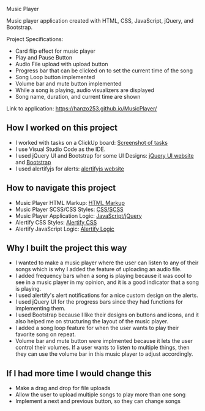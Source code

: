 Music Player

Music player application created with HTML, CSS, JavaScript, jQuery, and Bootstrap.

Project Specifications:

- Card flip effect for music player
- Play and Pause Button
- Audio File upload with upload button
- Progress bar that can be clicked on to set the current time of the song
- Song Loop button implemented
- Volume bar and mute button implemented
- While a song is playing, audio visualizers are displayed
- Song name, duration, and current time are shown

Link to application: https://hanzo253.github.io/MusicPlayer/

## How I worked on this project

- I worked with tasks on a ClickUp board: [Screenshot of tasks](https://lensdump.com/i/ZxaKvP)
- I use Visual Studio Code as the IDE.
- I used jQuery UI and Bootstrap for some UI Designs: [jQuery UI website](https://jqueryui.com/) and [Bootstrap](https://getbootstrap.com/)
- I used alertifyjs for alerts: [alertifyjs website](https://alertifyjs.com/)

## How to navigate this project

- Music Player HTML Markup: [HTML Markup](https://github.com/Hanzo253/MusicPlayer/blob/master/index.html)
- Music Player SCSS/CSS Styles: [CSS/SCSS](https://github.com/Hanzo253/MusicPlayer/blob/master/styles.scss)
- Music Player Application Logic: [JavaScript/jQuery](https://github.com/Hanzo253/MusicPlayer/blob/master/main.js)
- Alertify CSS Styles: [Alertify CSS](https://github.com/Hanzo253/MusicPlayer/blob/master/alertify.css)
- Alertify JavaScript Logic: [Alertify Logic](https://github.com/Hanzo253/MusicPlayer/blob/master/alertify.js)

## Why I built the project this way

- I wanted to make a music player where the user can listen to any of their songs which is why I added the feature of uploading an audio file.
- I added frequency bars when a song is playing because it was cool to see in a music player in my opinion, and it is a good indicator that a song is playing.
- I used alertify's alert notifications for a nice custom design on the alerts.
- I used jQuery UI for the progress bars since they had functions for implementing them.
- I used Bootstrap because I like their designs on buttons and icons, and it also helped me on structuring the layout of the music player.
- I added a song loop feature for when the user wants to play their favorite song on repeat.
- Volume bar and mute button were implmented because it lets the user control their volumes. If a user wants to listen to multiple things, then they can use the volume bar in this music player to adjust accordingly.

## If I had more time I would change this

- Make a drag and drop for file uploads
- Allow the user to upload multiple songs to play more than one song
- Implement a next and previous button, so they can change songs
